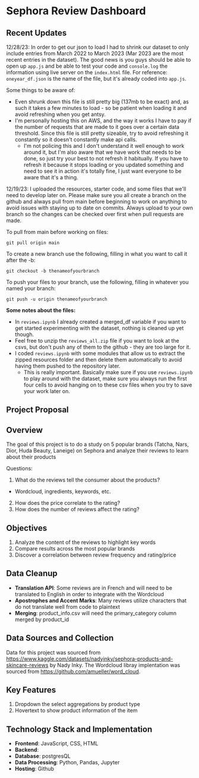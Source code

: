 # Sephora Review Dashboard

## Recent Updates
12/28/23: In order to get our json to load I had to shrink our dataset to only include entries from March 2022 to March 2023 (Mar 2023 are the most recent entries in the dataset). The good news is you guys should be able to open up `app.js` and be able to test your code and `console.log` the information using live server on the `index.html` file. For reference: `oneyear_df.json` is the name of the file, but it's already coded into `app.js`.

Some things to be aware of:
- Even shrunk down this file is still pretty big (137mb to be exact) and, as such it takes a few minutes to load - so be patient when loading it and avoid refreshing when you get antsy.
- I'm personally hosting this on AWS, and the way it works I have to pay if the number of requests that are made to it goes over a certain data threshold. Since this file is still pretty sizeable, try to avoid refreshing it constantly so it doesn't constantly make api calls.
  - I'm not policing this and I don't understand it well enough to work around it, but I'm also aware that we have work that needs to be done, so just try your best to not refresh it habitually. If you have to refresh it because it stops loading or you updated something and need to see it in action it's totally fine, I just want everyone to be aware that it's a thing.

12/19/23: I uploaded the resources, starter code, and some files that we'll need to develop later on. Please make sure you all create a branch on the github and always pull from main before beginning to work on anything to avoid issues with staying up to date on commits. Always upload to your own branch so the changes can be checked over first when pull requests are made.

To pull from main before working on files:

`git pull origin main`


To create a new branch use the following, filling in what you want to call it after the -b:

`git checkout -b thenameofyourbranch`

To push your files to your branch, use the following, filling in whatever you named your branch:

`git push -u origin thenameofyourbranch`

**Some notes about the files:**
- In `reviews.ipynb` I already created a merged_df variable if you want to get started experimenting with the dataset, nothing is cleaned up yet though.
- Feel free to unzip the `reviews_all.zip` file if you want to look at the csvs, but don't push any of them to the github - they are too large for it.
- I coded `reviews.ipynb` with some modules that allow us to extract the zipped resources folder and then delete them automatically to avoid having them pushed to the repository later.
  - This is really important. Basically make sure if you use `reviews.ipynb` to play around with the dataset, make sure you always run the first four cells to avoid hanging on to these csv files when you try to save your work later on.


## Project Proposal

## Overview
The goal of this project is to do a study on 5 popular brands (Tatcha, Nars, Dior, Huda Beauty, Laneige) on Sephora and analyze their reviews to learn about their products

Questions:
1. What do the reviews tell the consumer about the products?
  - Wordcloud, ingredients, keywords, etc.
2. How does the price correlate to the rating?
3. How does the number of reviews affect the rating?


## Objectives
1. Analyze the content of the reviews to highlight key words
2. Compare results across the most popular brands
3. Discover a correlation between review frequency and rating/price


## Data Cleanup
- **Translation API**: Some reviews are in French and will need to be translated to English in order to integrate with the Wordcloud
- **Apostrophes and Accent Marks**: Many reviews utilize characters that do not translate well from code to plaintext
- **Merging**: product_info.csv will need the primary_category column merged by product_id

## Data Sources and Collection
Data for this project was sourced from https://www.kaggle.com/datasets/nadyinky/sephora-products-and-skincare-reviews by Nady Inky. The Wordcloud libray implentation was sourced from https://github.com/amueller/word_cloud.

## Key Features
1. Dropdown the select aggregations by product type
2. Hovertext to show product information of the item

## Technology Stack and Implementation
- **Frontend**: JavaScript, CSS, HTML
- **Backend**:
- **Database**: postgresQL
- **Data Processing**: Python, Pandas, Jupyter
- **Hosting**: Github

